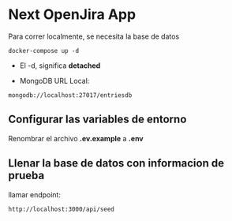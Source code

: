 # Next OpenJira App

Para correr localmente, se necesita la base de datos

```
docker-compose up -d
```

- El -d, significa **detached**

* MongoDB URL Local:

```
mongodb://localhost:27017/entriesdb
```

## Configurar las variables de entorno

Renombrar el archivo **.ev.example** a **.env**

## Llenar la base de datos con informacion de prueba

llamar endpoint:

```
http://localhost:3000/api/seed
```

